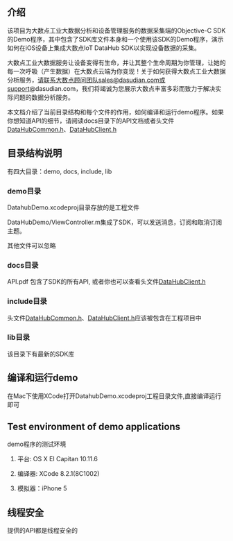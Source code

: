 ## 介绍

该项目为大数点工业大数据分析和设备管理服务的数据采集端的Objective-C SDK的Demo程序，其中包含了SDK库文件本身和一个使用该SDK的Demo程序，演示如何在iOS设备上集成大数点IoT DataHub SDK以实现设备数据的采集。

大数点工业大数据服务让设备变得有生命，并让其整个生命周期为你管理，让她的每一次呼吸（产生数据）在大数点云端为你变现！关于如何获得大数点工业大数据分析服务，请联系大数点顾问团队sales@dasudian.com或support@dasudian.com，我们将竭诚为您展示大数点丰富多彩而致力于解决实际问题的数据分析服务。

本文档介绍了当前目录结构和每个文件的作用，如何编译和运行demo程序。如果你想知道API的细节，请阅读docs目录下的API文档或者头文件[DataHubCommon.h](./include/DataHubCommon.h)、[DataHubClient.h](./include/DataHubClient.h)

## 目录结构说明

有四大目录：demo, docs, include, lib

### demo目录

DatahubDemo.xcodeproj目录存放的是工程文件

DataHubDemo/ViewController.m集成了SDK，可以发送消息，订阅和取消订阅主题。

其他文件可以忽略

### docs目录

API.pdf 包含了SDK的所有API, 或者你也可以查看头文件[DataHubClient.h](./include/DataHubClient.h)

### include目录

头文件[DataHubCommon.h](./include/DataHubCommon.h)、[DataHubClient.h](./include/DataHubClient.h)应该被包含在工程项目中

### lib目录

该目录下有最新的SDK库

## 编译和运行demo

在Mac下使用XCode打开DatahubDemo.xcodeproj工程目录文件,直接编译运行即可

## Test environment of demo applications

demo程序的测试环境

1. 平台: OS X EI Capitan 10.11.6

2. 编译器: XCode 8.2.1(8C1002)

3. 模拟器：iPhone 5

## 线程安全

提供的API都是线程安全的
